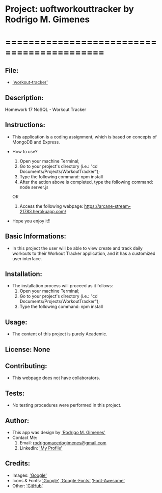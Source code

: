 # Project: uoftworkouttracker by Rodrigo M. Gimenes 
# ===========================================

  ## File:

  * ['workout-tracker'](https://github.com/rodrigomgimenes/uoftworkouttracker.github.io/)

  ## Description:
  Homework 17 NoSQL - Workout Tracker


  ## Instructions:

  * This application is a coding assignment, which is based on concepts of MongoDB and Express.

  * How to use?
    1. Open your machine Terminal;
    2. Go to your project's directory (i.e.: "cd Documents/Projects/WorkoutTracker");
    3. Type the following command: npm install
    4. After the action above is completed, type the following command: node server.js
    
    OR 
    1. Access the following webpage: https://arcane-stream-21783.herokuapp.com/

  * Hope you enjoy it!!


  ## Basic Informations: 

  * In this project the user will be able to view create and track daily workouts to their Workout Tracker application, and it has a customized user interface.


  ## Installation:

  * The installation process will proceed as it follows:
    1. Open your machine Terminal;
    2. Go to your project's directory (i.e.: "cd Documents/Projects/WorkoutTracker");
    3. Type the following command: npm install


  ## Usage: 

  * The content of this project is purely Academic.


  ## License: None


  ## Contributing:
  
  * This webpage does not have collaborators.
  
  
  ## Tests:

  * No testing procedures were performed in this project.


  ## Author:
  * This app was design by ['Rodrigo M. Gimenes'](https://avatars1.githubusercontent.com/u/59060046?v=4) 
  * Contact Me: 
    1. Email: rodrigomacedogimenes@gmail.com
    2. LinkedIn: ['My Profile'](https://www.linkedin.com/in/rodrigo-m-gimenes-b0a1a227/) 
  
  ## Credits:

  * Images:
        ['Google'](https://www.google.ca/)
  * Icons & Fonts:
        ['Google'](https://www.google.ca/)
        ['Google-Fonts'](https://fonts.google.com/)
        ['Font-Awesome'](https://fontawesome.com/?from=io)
  * Other:
        ['GitHub'](https://github.com/rodrigomgimenes)
  